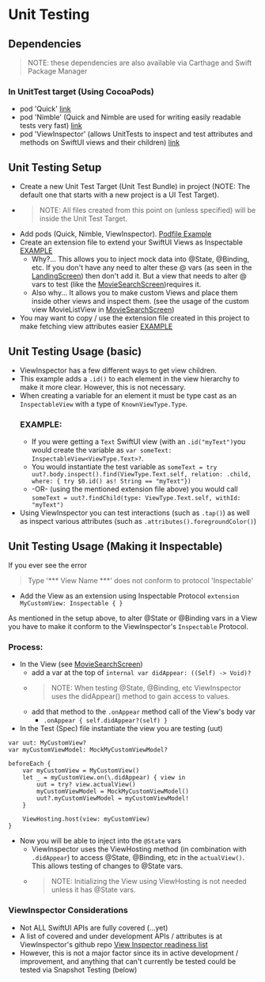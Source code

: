 # Unit Testing
## Dependencies
> NOTE: these dependencies are also available via Carthage and Swift Package Manager

### In UnitTest target (Using CocoaPods) 
* pod 'Quick' [link](https://cocoapods.org/pods/Quick)
* pod 'Nimble' (Quick and Nimble are used for writing easily readable tests very fast) [link](https://cocoapods.org/pods/Nimble)
* pod 'ViewInspector' (allows UnitTests to inspect and test attributes and methods on SwiftUI views and their children) [link](https://cocoapods.org/pods/ViewInspector)

## Unit Testing Setup
* Create a new Unit Test Target (Unit Test Bundle) in project (NOTE: The default one that starts with a new project is a UI Test Target).
* > NOTE: All files created from this point on (unless specified) will be inside the Unit Test Target.
* Add pods (Quick, Nimble, ViewInspector). [Podfile Example](/Podfile)
* Create an extension file to extend your SwiftUI Views as Inspectable [EXAMPLE](/MVVMExampleTests/ViewInspector/InspectableView%2BExtensions.swift)
  * Why?... This allows you to inject mock data into @State, @Binding, etc. If you don't have any need to alter these @ vars (as seen in the [LandingScreen](/Shared/Views/Screens/LandingScreen.swift)) then don't add it. But a view that needs to alter @ vars to test (like the [MovieSearchScreen](/Shared/Views/Screens/MovieSearchScreen.swift))requires it.
  * Also why... It allows you to make custom Views and place them inside other views and inspect them. (see the usage of the custom view MovieListView in [MovieSearchScreen](/Shared/Views/Screens/MovieSearchScreen.swift))
* You may want to copy / use the extension file created in this project to make fetching view attributes easier [EXAMPLE](/MVVMExampleTests/ViewInspector/Inspection%2BExtensions.swift)

## Unit Testing Usage (basic)
* ViewInspector has a few different ways to get view children.
* This example adds a ```.id()``` to each element in the view hierarchy to make it more clear. However, this is not necessary.
* When creating a variable for an element it must be type cast as an `InspectableView` with a type of `KnownViewType.Type`.
  ### EXAMPLE:
  * If you were getting a `Text` SwiftUI view (with an `.id("myText")`you would create the variable as `var someText: InspectableView<ViewType.Text>?`.
  * You would instantiate the test variable as `someText = try uut?.body.inspect().find(ViewType.Text.self, relation: .child, where: { try $0.id() as! String == "myText"})`
  * -OR- (using the mentioned extension file above) you would call `someText = uut?.findChild(type: ViewType.Text.self, withId: "myText")`
* Using ViewInspector you can test interactions (such as `.tap()`) as well as inspect various attributes (such as `.attributes().foregroundColor()`)

## Unit Testing Usage (Making it Inspectable)
If you ever see the error 
> Type '*** View Name ***' does not conform to protocol 'Inspectable'
* Add the View as an extension using Inspectable Protocol `extension MyCustomView: Inspectable { }`

As mentioned in the setup above, to alter @State or @Binding vars in a View you have to make it conform to the ViewInspector's `Inspectable` Protocol.
### Process:
* In the View (see [MovieSearchScreen](/Shared/Views/Screens/MovieSearchScreen.swift))
  * add a var at the top of `internal var didAppear: ((Self) -> Void)?` 
  * > NOTE: When testing @State, @Binding, etc ViewInspector uses the didAppear() method to gain access to values.
  * add that method to the `.onAppear` method call of the View's body var
    * `.onAppear { self.didAppear?(self) }`
* In the Test (Spec) file instantiate the view you are testing (uut)
```
var uut: MyCustomView? 
var myCustomViewModel: MockMyCustomViewModel?

beforeEach {
    var myCustomView = MyCustomView()
    let _ = myCustomView.on(\.didAppear) { view in
        uut = try? view.actualView()
        myCustomViewModel = MockMyCustomViewModel()
        uut?.myCustomViewModel = myCustomViewModel!
    }

    ViewHosting.host(view: myCustomView)
}

```
* Now you will be able to inject into the `@State` vars
  * ViewInspector uses the ViewHosting method (in combination with `.didAppear`) to access @State, @Binding, etc in the `actualView()`. This allows testing of changes to @State vars.
  * > NOTE: Initializing the View using ViewHosting is not needed unless it has @State vars.

### ViewInspector Considerations
* Not ALL SwiftUI APIs are fully covered (...yet)
* A list of covered and under development APIs / attributes is at ViewInspector's github repo [View Inspector readiness list](https://github.com/nalexn/ViewInspector/blob/master/readiness.md)
* However, this is not a major factor since its in active development / improvement, and anything that can't currently be tested could be tested via Snapshot Testing (below)
